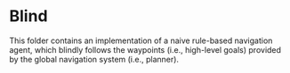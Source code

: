 # Blind

This folder contains an implementation of a naive rule-based navigation agent, which blindly follows the waypoints (i.e., high-level goals) provided by the global navigation system (i.e., planner).